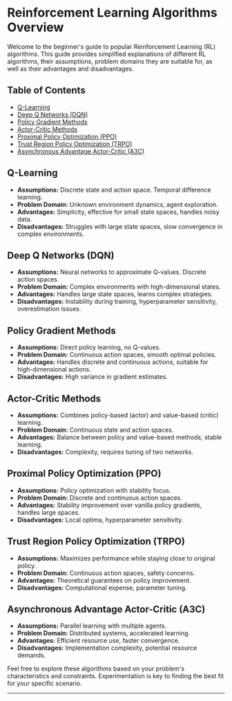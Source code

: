 # Reinforcement Learning Algorithms Overview

Welcome to the beginner's guide to popular Reinforcement Learning (RL) algorithms. This guide provides simplified explanations of different RL algorithms, their assumptions, problem domains they are suitable for, as well as their advantages and disadvantages.

## Table of Contents

- [Q-Learning](#q-learning)
- [Deep Q Networks (DQN)](#deep-q-networks-dqn)
- [Policy Gradient Methods](#policy-gradient-methods)
- [Actor-Critic Methods](#actor-critic-methods)
- [Proximal Policy Optimization (PPO)](#proximal-policy-optimization-ppo)
- [Trust Region Policy Optimization (TRPO)](#trust-region-policy-optimization-trpo)
- [Asynchronous Advantage Actor-Critic (A3C)](#asynchronous-advantage-actor-critic-a3c)

## Q-Learning

- **Assumptions:** Discrete state and action space. Temporal difference learning.
- **Problem Domain:** Unknown environment dynamics, agent exploration.
- **Advantages:** Simplicity, effective for small state spaces, handles noisy data.
- **Disadvantages:** Struggles with large state spaces, slow convergence in complex environments.

## Deep Q Networks (DQN)

- **Assumptions:** Neural networks to approximate Q-values. Discrete action spaces.
- **Problem Domain:** Complex environments with high-dimensional states.
- **Advantages:** Handles large state spaces, learns complex strategies.
- **Disadvantages:** Instability during training, hyperparameter sensitivity, overestimation issues.

## Policy Gradient Methods

- **Assumptions:** Direct policy learning, no Q-values.
- **Problem Domain:** Continuous action spaces, smooth optimal policies.
- **Advantages:** Handles discrete and continuous actions, suitable for high-dimensional actions.
- **Disadvantages:** High variance in gradient estimates.

## Actor-Critic Methods

- **Assumptions:** Combines policy-based (actor) and value-based (critic) learning.
- **Problem Domain:** Continuous state and action spaces.
- **Advantages:** Balance between policy and value-based methods, stable learning.
- **Disadvantages:** Complexity, requires tuning of two networks.

## Proximal Policy Optimization (PPO)

- **Assumptions:** Policy optimization with stability focus.
- **Problem Domain:** Discrete and continuous action spaces.
- **Advantages:** Stability improvement over vanilla policy gradients, handles large spaces.
- **Disadvantages:** Local optima, hyperparameter sensitivity.

## Trust Region Policy Optimization (TRPO)

- **Assumptions:** Maximizes performance while staying close to original policy.
- **Problem Domain:** Continuous action spaces, safety concerns.
- **Advantages:** Theoretical guarantees on policy improvement.
- **Disadvantages:** Computational expense, parameter tuning.

## Asynchronous Advantage Actor-Critic (A3C)

- **Assumptions:** Parallel learning with multiple agents.
- **Problem Domain:** Distributed systems, accelerated learning.
- **Advantages:** Efficient resource use, faster convergence.
- **Disadvantages:** Implementation complexity, potential resource demands.

Feel free to explore these algorithms based on your problem's characteristics and constraints. Experimentation is key to finding the best fit for your specific scenario.

---

